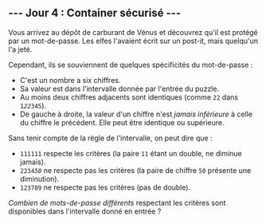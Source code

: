 ## --- Jour 4 : Container sécurisé ---

Vous arrivez au dépôt de carburant de Vénus et découvrez qu'il est protégé par un mot-de-passe. Les elfes l'avaient écrit sur un post-it, mais quelqu'un l'a jeté.

Cependant, ils se souviennent de quelques spécificités du mot-de-passe :

- C'est un nombre a six chiffres.
- Sa valeur est dans l'intervalle donnée par l'entrée du puzzle.
- Au moins deux chiffres adjacents sont identiques (comme `22` dans <code>1<em>22</em>345</code>).
- De gauche à droite, la valeur d'un chiffre n'est *jamais inférieure* à celle du chiffre le précédent. Elle peut être identique ou supérieure.

Sans tenir compte de la règle de l'intervalle, on peut dire que :

- `111111` respecte les critères (la paire `11` étant un double, ne diminue jamais).
- <code>2234<em>50</em></code> ne respecte pas les critères (la paire de chiffre `50` présente une diminution).
- `123789` ne respecte pas les critères (pas de double).

*Combien de mots-de-passe différents* respectant les critères sont disponibles dans l'intervalle donné en entrée ?